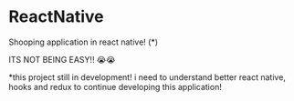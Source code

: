 # ReactNative

Shooping application in react native! (*) 

ITS NOT BEING EASY!! 😭😭

*this project still in development! i need to understand better react native, hooks and redux to continue developing this application! 
